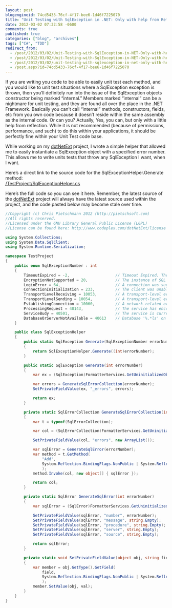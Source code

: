 ```yaml
---
layout: post
blogengineid: 74cd5433-76cf-4f17-bee6-1d46f7225070
title: "Unit Testing with SqlException in .NET: Only with help from Reflection"
date: 2012-03-02 07:32:58 -0600
comments: true
published: true
categories: ["blog", "archives"]
tags: ["C#", "TDD"]
redirect_from: 
  - /post/2012/03/02/Unit-Testing-with-SqlException-in-NET-Only-with-help-from-Reflection.aspx
  - /post/2012/03/02/Unit-Testing-with-SqlException-in-NET-Only-with-help-from-Reflection
  - /post/2012/03/02/unit-testing-with-sqlexception-in-net-only-with-help-from-reflection
  - /post.aspx?id=74cd5433-76cf-4f17-bee6-1d46f7225070
---
```

<!-- more -->

If you are writing you code to be able to easily unit test each method, and you would like to unit test situations where a SqlException exception is thrown, then you’ll definitely run into the issue of the SqlException objects constructor being marked “internal.” Members marked “internal” can be a nightmare for unit testing, and they are found all over the place in the .NET Framework. Basically you can’t call “internal” methods, constructors, fields, etc from you own code because it doesn’t reside within the same assembly as the internal code. Or can you? Actually, Yes, you can, but only with a little help from reflection. While it is not recommended (because of permissions, performance, and such) to do this within your applications, it should be perfectly fine within your Unit Test code base.

While working on my <a href="https://github.com/crpietschmann/dotnetext">dotNetExt</a> project, I wrote a simple helper that allowed me to easily instantiate a SqlException object with a specified error number. This allows me to write units tests that throw any SqlException I want, when I want.

Here’s a direct link to the source code for the SqlExceptionHelper.Generate method:  
<a title="SqlExceptionHelper source code" href="https://github.com/crpietschmann/dotnetext/blob/4ed40d20dbab210256d93fd20660e3fa2c264ad6/TestProject/SqlExceptionHelper.cs">/TestProject/SqlExceptionHelper.cs</a>

Here’s the full code so you can see it here. Remember, the latest source of the <a href="https://github.com/crpietschmann/dotnetext">dotNetExt</a> project will always have the latest source used within the project, and the code pasted below may become stale over time.  

```csharp
//Copyright (c) Chris Pietschmann 2012 (http://pietschsoft.com)
//All rights reserved.
//Licensed under the GNU Library General Public License (LGPL)
//License can be found here: http://www.codeplex.com/dotNetExt/license

using System.Collections;
using System.Data.SqlClient;
using System.Runtime.Serialization;

namespace TestProject
{
    public enum SqlExceptionNumber : int
    {
        TimeoutExpired = -2,                    // Timeout Expired. The timeout period elapsed prior to completion of the operation or the server is not responding
        EncryptionNotSupported = 20,            // The instance of SQL Server you attempted to connect to does not support encryption
        LoginError = 64,                        // A connection was successfully established with the server, but then an error occurred during the login process
        ConnectionInitialization = 233,         // The client was unable to establish a connection because of an error during connection initialization process before login
        TransportLevelReceiving = 10053,        // A transport-level error has occurred when receiving results from the server
        TransportLevelSending = 10054,          // A transport-level error has occurred when sending the request to the server.
        EstablishingConnection = 10060,         // A network-related or instance-specific error occurred while establishing a connection to SQL Server. The server was not found or was not accessible
        ProcessingRequest = 40143,              // The service has encountered an error processing your request. Please try again.
        ServiceBudy = 40501,                    // The service is currently busy. Retry the request after 10 seconds.
        DatabaseOrServerNotAvailable = 40613    // Database '%.*ls' on server '%.*ls' is not currently available. Please retry the connection later.
    }

    public class SqlExceptionHelper
    {
        public static SqlException Generate(SqlExceptionNumber errorNumber)
        {
            return SqlExceptionHelper.Generate((int)errorNumber);
        }

        public static SqlException Generate(int errorNumber)
        {
            var ex = (SqlException)FormatterServices.GetUninitializedObject(typeof(SqlException));

            var errors = GenerateSqlErrorCollection(errorNumber);
            SetPrivateFieldValue(ex, "_errors", errors);

            return ex;
        }

        private static SqlErrorCollection GenerateSqlErrorCollection(int errorNumber)
        {
            var t = typeof(SqlErrorCollection);

            var col = (SqlErrorCollection)FormatterServices.GetUninitializedObject(t);

            SetPrivateFieldValue(col, "errors", new ArrayList());

            var sqlError = GenerateSqlError(errorNumber);
            var method = t.GetMethod(
                "Add",
                System.Reflection.BindingFlags.NonPublic | System.Reflection.BindingFlags.Instance
                );
            method.Invoke(col, new object[] { sqlError });

            return col;
        }

        private static SqlError GenerateSqlError(int errorNumber)
        {
            var sqlError = (SqlError)FormatterServices.GetUninitializedObject(typeof(SqlError));

            SetPrivateFieldValue(sqlError, "number", errorNumber);
            SetPrivateFieldValue(sqlError, "message", string.Empty);
            SetPrivateFieldValue(sqlError, "procedure", string.Empty);
            SetPrivateFieldValue(sqlError, "server", string.Empty);
            SetPrivateFieldValue(sqlError, "source", string.Empty);

            return sqlError;
        }

        private static void SetPrivateFieldValue(object obj, string field, object val)
        {
            var member = obj.GetType().GetField(
                field,
                System.Reflection.BindingFlags.NonPublic | System.Reflection.BindingFlags.Instance
                );
            member.SetValue(obj, val);
        }
    }
}
```
